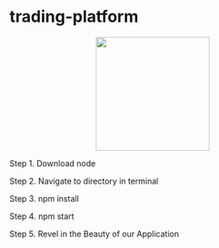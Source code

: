 # trading-platform
<p align="center">
    <img src="https://cloud.githubusercontent.com/assets/10917080/19712997/5e3837e4-9b10-11e6-9fd0-7f61a6d1ed97.png" width=200px/>
</p>

Step 1. Download node


Step 2. Navigate to directory in terminal


Step 3. npm install


Step 4. npm start


Step 5. Revel in the Beauty of our Application


